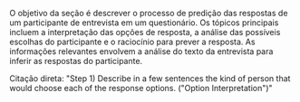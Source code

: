 O objetivo da seção é descrever o processo de predição das respostas de um participante de entrevista em um questionário. Os tópicos principais incluem a interpretação das opções de resposta, a análise das possíveis escolhas do participante e o raciocínio para prever a resposta. As informações relevantes envolvem a análise do texto da entrevista para inferir as respostas do participante.

Citação direta: "Step 1) Describe in a few sentences the kind of person that would choose each of the response options. ("Option Interpretation")"